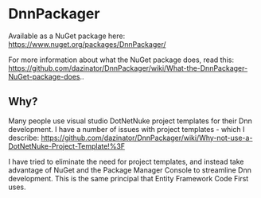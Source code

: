 # DnnPackager

Available as a NuGet package here: https://www.nuget.org/packages/DnnPackager/

For more information about what the NuGet package does, read this: https://github.com/dazinator/DnnPackager/wiki/What-the-DnnPackager-NuGet-package-does..

## Why?

Many people use visual studio DotNetNuke project templates for their Dnn development. I have a number of issues with project templates - which I describe: https://github.com/dazinator/DnnPackager/wiki/Why-not-use-a-DotNetNuke-Project-Template!%3F

I have tried to eliminate the need for project templates, and instead take advantage of NuGet and the Package Manager Console to streamline Dnn development. This is the same principal that Entity Framework Code First uses.



